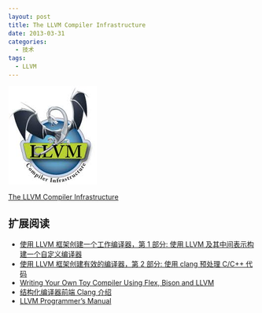 ```yaml
---
layout: post
title: The LLVM Compiler Infrastructure 
date: 2013-03-31
categories:
  - 技术
tags:
  - LLVM
---
```


[![LLVM](/img/article/2013-03/31-04.jpg)](http://llvm.org/)

[The LLVM Compiler Infrastructure](http://llvm.org/)


## 扩展阅读

* [使用 LLVM 框架创建一个工作编译器，第 1 部分: 使用 LLVM 及其中间表示构建一个自定义编译器](http://www.ibm.com/developerworks/cn/opensource/os-createcompilerllvm1/)
* [使用 LLVM 框架创建有效的编译器，第 2 部分: 使用 clang 预处理 C/C++ 代码]()
* [Writing Your Own Toy Compiler Using Flex, Bison and LLVM](http://gnuu.org/2009/09/18/writing-your-own-toy-compiler/all/1/)
* [结构化编译器前端 Clang 介绍](http://www.ibm.com/developerworks/cn/opensource/os-cn-clang/index.html)
* [LLVM Programmer’s Manual](http://llvm.org/docs/ProgrammersManual.html#the-c-standard-template-library)

